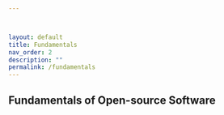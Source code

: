 ```yaml
---



layout: default
title: Fundamentals
nav_order: 2
description: ""
permalink: /fundamentals
---
```


## Fundamentals of Open-source Software
